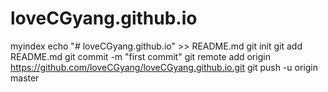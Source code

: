 # loveCGyang.github.io
myindex
echo "# loveCGyang.github.io" >> README.md
git init
git add README.md
git commit -m "first commit"
git remote add origin https://github.com/loveCGyang/loveCGyang.github.io.git
git push -u origin master
